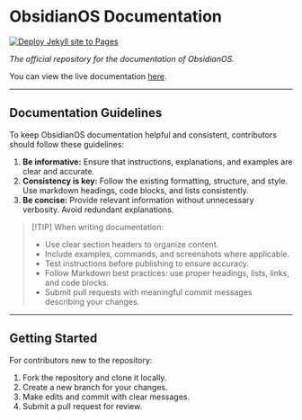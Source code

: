 # ObsidianOS Documentation

[![Deploy Jekyll site to Pages](https://github.com/Obsidian-OS/docs/actions/workflows/pages.yml/badge.svg)](https://github.com/Obsidian-OS/docs/actions/workflows/pages.yml)

*The official repository for the documentation of ObsidianOS.*

You can view the live documentation [here](https://obsidian-os.github.io/docs/).

---

## Documentation Guidelines

To keep ObsidianOS documentation helpful and consistent, contributors should follow these guidelines:

1. **Be informative:** Ensure that instructions, explanations, and examples are clear and accurate.
2. **Consistency is key:** Follow the existing formatting, structure, and style. Use markdown headings, code blocks, and lists consistently.
3. **Be concise:** Provide relevant information without unnecessary verbosity. Avoid redundant explanations.

> \[!TIP]
> When writing documentation:
>
> * Use clear section headers to organize content.
> * Include examples, commands, and screenshots where applicable.
> * Test instructions before publishing to ensure accuracy.
> * Follow Markdown best practices: use proper headings, lists, links, and code blocks.
> * Submit pull requests with meaningful commit messages describing your changes.

---

## Getting Started

For contributors new to the repository:

1. Fork the repository and clone it locally.
2. Create a new branch for your changes.
3. Make edits and commit with clear messages.
4. Submit a pull request for review.
